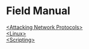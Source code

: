 # Field Manual

<a href="AP.md" title="Attacking Network Protocols">\<Attacking Network Protocols\><br /></a>
<a href="Linux/Linux.md" title=Linux>\<Linux\><br /></a>
<a href="#Scripting">\<Scripting\><br /></a>
